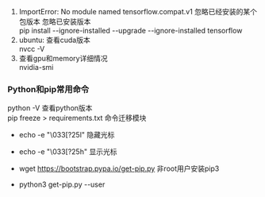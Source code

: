 1. ImportError: No module named tensorflow.compat.v1 忽略已经安装的某个包版本 忽略已安装版本  
pip install --ignore-installed --upgrade --ignore-installed tensorflow
2. ubuntu: 查看cuda版本  
nvcc -V
3. 查看gpu和memory详细情况  
nvidia-smi
### Python和pip常用命令  
python -V   查看python版本   
pip freeze > requirements.txt   命令迁移模块  
- echo -e "\033[?25l"  隐藏光标  
- echo -e "\033[?25h" 显示光标

- wget https://bootstrap.pypa.io/get-pip.py         非root用户安装pip3 
- python3 get-pip.py --user        
